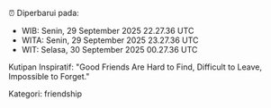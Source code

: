 ⏰ Diperbarui pada:
- WIB: Senin, 29 September 2025 22.27.36 UTC
- WITA: Senin, 29 September 2025 23.27.36 UTC
- WIT: Selasa, 30 September 2025 00.27.36 UTC

Kutipan Inspiratif:
"Good Friends Are Hard to Find, Difficult to Leave, Impossible to Forget."


Kategori: friendship

